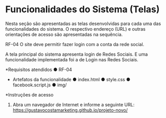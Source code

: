 # Funcionalidades do Sistema (Telas) 

Nesta seção são apresentadas as telas desenvolvidas para cada uma das funcionalidades do sistema. O respectivo endereço (URL) e outras orientações de acesso são apresentadas na sequência. 


RF-04 O site deve permitir fazer login com a conta da rede social. 

A tela principal do sistema apresenta login de Redes Sociais. E uma funcionalidade implementada foi a de Login nas Redes Sociais.  

*Requisitos atendidos 
● RF-04 

* Artefatos da funcionalidade 
● index.html 
● style.css 
● facebook.script.js 
● img/ 
 

*Instruções de acesso 
1. Abra um navegador de Internet e informe a seguinte URL:  https://gustavocostamarketing.github.io/projeto-novo/ 


